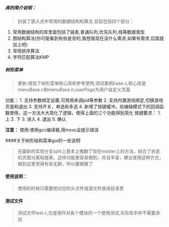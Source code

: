 

<!-- 大小根堆 -->

##### 库的简介说明：
> 封装了嵌入式中常用的数据结构和算法
目前包括四个部分：
1. 常用数据结构的库里面包括了链表,普通队列,优先队列,栈等数据类型
2. 图结构算法(你可能看到有些是空的,我想我现在没什么需求,如果有需求,后面就加上吧)
3. 常用排序算法
4. 字符匹配算法KMP


##### 树形菜单
> 更新:增加了树形菜单核心库和参考使用,测试案例base.c,核心库是menuBase.c和menuBase.h,userPage为用户自定义页面


功能：
    1. 支持参数绑定设置,可用用来调pid等参数
    2. 支持内置游戏绑定,切换游戏页面和退出
    3. 支持开关，单选和多选
    4. 新增了按键缓冲，给编辑模式下的回调函数使用，这一方法大大简化了逻辑，使得上面的三个功能得到简化
按键要求：
    1. 上
    2. 下
    3. 进入
    4. 退出
    5. 确认

**注意：**
    使用:使用gcc编译器,用msvc会提示错误

####关于树形结构菜单gui的一些说明
>在最新的实验分支split上基本上推翻了现在master上的方法，结合了状态机页面分离和链表，这样功能更容易做到，并且丰富，建议使用这种方式，做到这里觉得有些无聊，所以要搁置了

#### 使用说明：
> 使用的时候只需要把对应的头文件或源文件放进目录里





#### 测试文件
> 测试文件test.c,仅是用作对各个模块的一个使用测试,实际库中并不需要添加